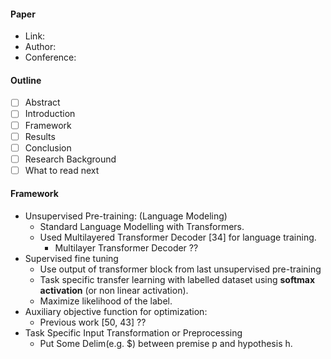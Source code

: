 #### Paper
- Link:
- Author:
- Conference:

#### Outline
- [ ] Abstract
- [ ] Introduction
- [ ] Framework
- [ ] Results
- [ ] Conclusion
- [ ] Research Background
- [ ] What to read next

#### Framework
- Unsupervised Pre-training: (Language Modeling)
  - Standard Language Modelling with Transformers.
  - Used Multilayered Transformer Decoder [34] for language training.
    - Multilayer Transformer Decoder ??
- Supervised fine tuning
  - Use output of transformer block from last unsupervised pre-training
  - Task specific transfer learning with labelled dataset using **softmax activation** (or non linear activation).
  - Maximize likelihood of the label.
- Auxiliary objective function for optimization:
  - Previous work [50, 43] ??
- Task Specific Input Transformation or Preprocessing
  - Put Some Delim(e.g. $) between premise p and hypothesis h. 
